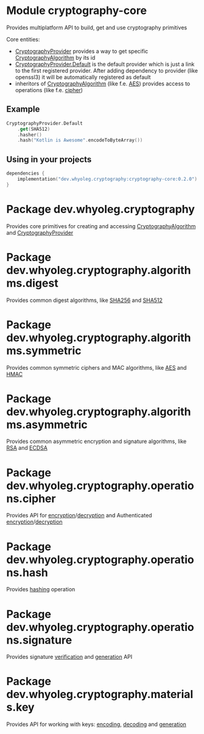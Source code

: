 # Module cryptography-core

Provides multiplatform API to build, get and use cryptography primitives

Core entities:

* [CryptographyProvider][CryptographyProvider] provides a way to get specific [CryptographyAlgorithm][CryptographyAlgorithm] by its id
* [CryptographyProvider.Default][CryptographyProvider.Default] is the default provider
  which is just a link to the first registered provider.
  After adding dependency to provider (like openssl3) it will be automatically registered as default
* inheritors of [CryptographyAlgorithm][CryptographyAlgorithm] (like f.e. [AES][AES]) provides access to operations (like
  f.e. [cipher][cipher])

## Example

```kotlin
CryptographyProvider.Default
    .get(SHA512)
    .hasher()
    .hash("Kotlin is Awesome".encodeToByteArray())
```

## Using in your projects

```kotlin
dependencies {
    implementation("dev.whyoleg.cryptography:cryptography-core:0.2.0")
}
```

[CryptographyProvider]: https://whyoleg.github.io/cryptography-kotlin/api/cryptography-core/dev.whyoleg.cryptography/-cryptography-provider/index.html

[CryptographyProvider.Default]: https://whyoleg.github.io/cryptography-kotlin/api/cryptography-core/dev.whyoleg.cryptography/-cryptography-provider/-default/index.html

[CryptographyAlgorithm]: https://whyoleg.github.io/cryptography-kotlin/api/cryptography-core/dev.whyoleg.cryptography/-cryptography-algorithm/index.html

[AES]: https://whyoleg.github.io/cryptography-kotlin/api/cryptography-core/dev.whyoleg.cryptography.algorithms.symmetric/-a-e-s/index.html

[cipher]: https://whyoleg.github.io/cryptography-kotlin/api/cryptography-core/dev.whyoleg.cryptography.operations.cipher/-cipher/index.html

# Package dev.whyoleg.cryptography

Provides core primitives for creating and accessing [CryptographyAlgorithm][CryptographyAlgorithm]
and [CryptographyProvider][CryptographyProvider]

[CryptographyProvider]: https://whyoleg.github.io/cryptography-kotlin/api/cryptography-core/dev.whyoleg.cryptography/-cryptography-provider/index.html

[CryptographyAlgorithm]: https://whyoleg.github.io/cryptography-kotlin/api/cryptography-core/dev.whyoleg.cryptography/-cryptography-algorithm/index.html

# Package dev.whyoleg.cryptography.algorithms.digest

Provides common digest algorithms, like [SHA256][SHA256] and [SHA512][SHA512]

[SHA256]: https://whyoleg.github.io/cryptography-kotlin/api/cryptography-core/dev.whyoleg.cryptography.algorithms.digest/-s-h-a256/index.html

[SHA512]: https://whyoleg.github.io/cryptography-kotlin/api/cryptography-core/dev.whyoleg.cryptography.algorithms.digest/-s-h-a512/index.html

# Package dev.whyoleg.cryptography.algorithms.symmetric

Provides common symmetric ciphers and MAC algorithms, like [AES][AES] and [HMAC][HMAC]

[AES]: https://whyoleg.github.io/cryptography-kotlin/api/cryptography-core/dev.whyoleg.cryptography.algorithms.symmetric/-a-e-s/index.html

[HMAC]: https://whyoleg.github.io/cryptography-kotlin/api/cryptography-core/dev.whyoleg.cryptography.algorithms.symmetric/-h-m-a-c/index.html

# Package dev.whyoleg.cryptography.algorithms.asymmetric

Provides common asymmetric encryption and signature algorithms, like [RSA][RSA] and [ECDSA][ECDSA]

[RSA]: https://whyoleg.github.io/cryptography-kotlin/api/cryptography-core/dev.whyoleg.cryptography.algorithms.asymmetric/-r-s-a/index.html

[ECDSA]: https://whyoleg.github.io/cryptography-kotlin/api/cryptography-core/dev.whyoleg.cryptography.algorithms.asymmetric/-e-c-d-s-a/index.html

# Package dev.whyoleg.cryptography.operations.cipher

Provides API for [encryption][Encryptor]/[decryption][Decryptor] and
Authenticated [encryption][AuthenticatedEncryptor]/[decryption][AuthenticatedDecryptor]

[Encryptor]: https://whyoleg.github.io/cryptography-kotlin/api/cryptography-core/dev.whyoleg.cryptography.operations.cipher/-encryptor/index.html

[Decryptor]: https://whyoleg.github.io/cryptography-kotlin/api/cryptography-core/dev.whyoleg.cryptography.operations.cipher/-decryptor/index.html

[AuthenticatedEncryptor]: https://whyoleg.github.io/cryptography-kotlin/api/cryptography-core/dev.whyoleg.cryptography.operations.cipher/-authenticated-encryptor/index.html

[AuthenticatedDecryptor]: https://whyoleg.github.io/cryptography-kotlin/api/cryptography-core/dev.whyoleg.cryptography.operations.cipher/-authenticated-decryptor/index.html

# Package dev.whyoleg.cryptography.operations.hash

Provides [hashing][Hasher] operation

[Hasher]: https://whyoleg.github.io/cryptography-kotlin/api/cryptography-core/dev.whyoleg.cryptography.operations.hash/-hasher/index.html

# Package dev.whyoleg.cryptography.operations.signature

Provides signature [verification][SignatureVerifier] and [generation][SignatureGenerator] API

[SignatureVerifier]: https://whyoleg.github.io/cryptography-kotlin/api/cryptography-core/dev.whyoleg.cryptography.operations.signature/-signature-verifier/index.html

[SignatureGenerator]: https://whyoleg.github.io/cryptography-kotlin/api/cryptography-core/dev.whyoleg.cryptography.operations.signature/-signature-generator/index.html

# Package dev.whyoleg.cryptography.materials.key

Provides API for working with keys: [encoding][EncodableKey], [decoding][KeyDecoder] and [generation][KeyGenerator]

[EncodableKey]: https://whyoleg.github.io/cryptography-kotlin/api/cryptography-core/dev.whyoleg.cryptography.materials.key/-encodable-key/index.html

[KeyDecoder]: https://whyoleg.github.io/cryptography-kotlin/api/cryptography-core/dev.whyoleg.cryptography.materials.key/-key-decoder/index.html

[KeyGenerator]: https://whyoleg.github.io/cryptography-kotlin/api/cryptography-core/dev.whyoleg.cryptography.materials.key/-key-generator/index.html

